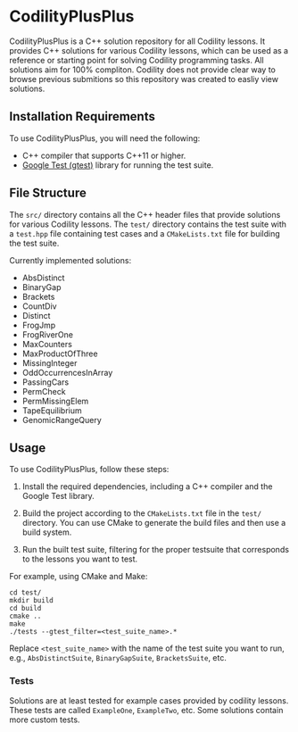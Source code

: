 # CodilityPlusPlus

CodilityPlusPlus is a C++ solution repository for all Codility lessons. It provides C++ solutions for various Codility lessons, which can be used as a reference or starting point for solving Codility programming tasks. All solutions aim for 100% compliton. Codility does not provide clear way to browse previous submitions so this repository was created to easliy view solutions.

## Installation Requirements

To use CodilityPlusPlus, you will need the following:

- C++ compiler that supports C++11 or higher.
- [Google Test (gtest)](https://github.com/google/googletest) library for running the test suite.

## File Structure

The `src/` directory contains all the C++ header files that provide solutions for various Codility lessons. The `test/` directory contains the test suite with a `test.hpp` file containing test cases and a `CMakeLists.txt` file for building the test suite.

Currently implemented solutions:
* AbsDistinct
* BinaryGap
* Brackets
* CountDiv
* Distinct
* FrogJmp
* FrogRiverOne
* MaxCounters
* MaxProductOfThree
* MissingInteger
* OddOccurrencesInArray
* PassingCars
* PermCheck
* PermMissingElem
* TapeEquilibrium
* GenomicRangeQuery


## Usage

To use CodilityPlusPlus, follow these steps:

1. Install the required dependencies, including a C++ compiler and the Google Test library.

2. Build the project according to the `CMakeLists.txt` file in the `test/` directory. You can use CMake to generate the build files and then use a build system.

3. Run the built test suite, filtering for the proper testsuite that corresponds to the lessons you want to test.

For example, using CMake and Make:
```
cd test/
mkdir build
cd build
cmake ..
make
./tests --gtest_filter=<test_suite_name>.*
```

Replace `<test_suite_name>` with the name of the test suite you want to run, e.g., `AbsDistinctSuite`, `BinaryGapSuite`, `BracketsSuite`, etc.

### Tests

Solutions are at least tested for example cases provided by codility lessons. These tests are called `ExampleOne`, `ExampleTwo`, etc. Some solutions contain more custom tests.
